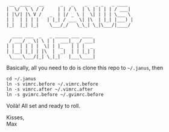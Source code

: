      __  ____   __      _   _    _   _ _   _ ____  
    |  \/  \ \ / /     | | / \  | \ | | | | / ___| 
    | |\/| |\ V /   _  | |/ _ \ |  \| | | | \___ \ 
    | |  | | | |   | |_| / ___ \| |\  | |_| |___) |
    |_|  |_| |_|    \___/_/   \_\_| \_|\___/|____/ 
                                                  
      ____ ___  _   _ _____ ___ ____ 
     / ___/ _ \| \ | |  ___|_ _/ ___|
    | |  | | | |  \| | |_   | | |  _ 
    | |__| |_| | |\  |  _|  | | |_| |
     \____\___/|_| \_|_|   |___\____|


Basically, all you need to do is clone this repo to `~/.janus`, then

    cd ~/.janus
    ln -s vimrc.before ~/.vimrc.before
    ln -s vimrc.after ~/.vimrc.after
    ln -s gvimrc.before ~/.gvimrc.before

Voilà! All set and ready to roll.

Kisses,  
Max
